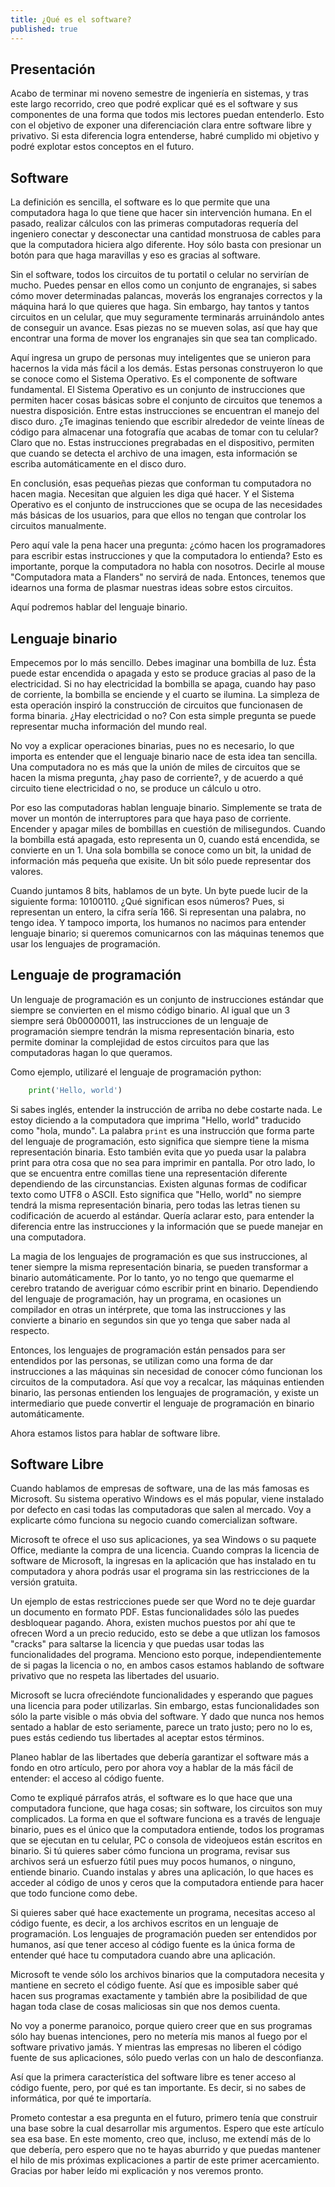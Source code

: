 ```yaml
---
title: ¿Qué es el software?
published: true
---
```


## Presentación

Acabo de terminar mi noveno semestre de ingeniería en sistemas, y tras este largo recorrido, creo que podré explicar qué es el software y sus componentes de una forma que todos mis lectores puedan entenderlo. Esto con el objetivo de exponer una diferenciación clara entre software libre y privativo. Si esta diferencia logra entenderse, habré cumplido mi objetivo y podré explotar estos conceptos en el futuro.

## Software

La definición es sencilla, el software es lo que permite que una computadora haga lo que tiene que hacer sin intervención humana. En el pasado, realizar cálculos con las primeras computadoras requería del ingeniero conectar y desconectar una cantidad monstruosa de cables para que la computadora hiciera algo diferente. Hoy sólo basta con presionar un botón para que haga maravillas y eso es gracias al software.

Sin el software, todos los circuitos de tu portatil o celular no servirían de mucho. Puedes pensar en ellos como un conjunto de engranajes, si sabes cómo mover determinadas palancas, moverás los engranajes correctos y la máquina hará lo que quieres que haga. Sin embargo, hay tantos y tantos circuitos en un celular, que muy seguramente terminarás arruinándolo antes de conseguir un avance. Esas piezas no se mueven solas, así que hay que encontrar una forma de mover los engranajes sin que sea tan complicado. 

Aquí ingresa un grupo de personas muy inteligentes que se unieron para hacernos la vida más fácil a los demás. Estas personas construyeron lo que se conoce como el Sistema Operativo. Es el componente de software fundamental. El Sistema Operativo es un conjunto de instrucciones que permiten hacer cosas básicas sobre el conjunto de circuitos que tenemos a nuestra disposición. Entre estas instrucciones se encuentran el manejo del disco duro. ¿Te imaginas teniendo que escribir alrededor de veinte líneas de código para almacenar una fotografía que acabas de tomar con tu celular? Claro que no. Estas instrucciones pregrabadas en el dispositivo, permiten que cuando se detecta el archivo de una imagen, esta información se escriba automáticamente en el disco duro.

En conclusión, esas pequeñas piezas que conforman tu computadora no hacen magia. Necesitan que alguien les diga qué hacer. Y el Sistema Operativo es el conjunto de instrucciones que se ocupa de las necesidades más básicas de los usuarios, para que ellos no tengan que controlar los circuitos manualmente. 

Pero aquí vale la pena hacer una pregunta: ¿cómo hacen los programadores para escribir estas instrucciones y que la computadora lo entienda? Esto es importante, porque la computadora no habla con nosotros. Decirle al mouse "Computadora mata a Flanders" no servirá de nada. Entonces, tenemos que idearnos una forma de plasmar nuestras ideas sobre estos circuitos.

Aquí podremos hablar del lenguaje binario.

## Lenguaje binario

Empecemos por lo más sencillo. Debes imaginar una bombilla de luz. Ésta puede estar encendida o apagada y esto se produce gracias al paso de la electricidad. Si no hay electricidad la bombilla se apaga, cuando hay paso de corriente, la bombilla se enciende y el cuarto se ilumina. La simpleza de esta operación inspiró la construcción de circuitos que funcionasen de forma binaria. ¿Hay electricidad o no? Con esta simple pregunta se puede representar mucha información del mundo real. 

No voy a explicar operaciones binarias, pues no es necesario, lo que importa es entender que el lenguaje binario nace de esta idea tan sencilla. Una computadora no es más que la unión de miles de circuitos que se hacen la misma pregunta, ¿hay paso de corriente?, y de acuerdo a qué circuito tiene electricidad o no, se produce un cálculo u otro.

Por eso las computadoras hablan lenguaje binario. Simplemente se trata de mover un montón de interruptores para que haya paso de corriente. Encender y apagar miles de bombillas en cuestión de milisegundos. Cuando la bombilla está apagada, esto representa un 0, cuando está encendida, se convierte en un 1. Una sola bombilla se conoce como un bit, la unidad de información más pequeña que exisite. Un bit sólo puede representar dos valores.

Cuando juntamos 8 bits, hablamos de un byte. Un byte puede lucir de la siguiente forma: 10100110. ¿Qué significan esos números? Pues, si representan un entero, la cifra sería 166. Si representan una palabra, no tengo idea. Y tampoco importa, los humanos no nacimos para entender lenguaje binario; si queremos comunicarnos con las máquinas tenemos que usar los lenguajes de programación.

## Lenguaje de programación

Un lenguaje de programación es un conjunto de instrucciones estándar que siempre se convierten en el mismo código binario. Al igual que un 3 siempre será 0b00000011, las instrucciones de un lenguaje de programación siempre tendrán la misma representación binaria, esto permite dominar la complejidad de estos circuitos para que las computadoras hagan lo que queramos.

Como ejemplo, utilizaré el lenguaje de programación python:

```python
    print('Hello, world')

```

Si sabes inglés, entender la instrucción de arriba no debe costarte nada. Le estoy diciendo a la computadora que imprima "Hello, world" traducido como "hola, mundo". La palabra `print` es una instrucción que forma parte del lenguaje de programación, esto significa que siempre tiene la misma representación binaria. Esto también evita que yo pueda usar la palabra print para otra cosa que no sea para imprimir en pantalla. Por otro lado, lo que se encuentra entre comillas tiene una representación diferente dependiendo de las circunstancias. Existen algunas formas de codificar texto como UTF8 o ASCII. Esto significa que "Hello, world" no siempre tendrá la misma representación binaria, pero todas las letras tienen su codificación de acuerdo al estándar. Quería aclarar esto, para entender la diferencia entre las instrucciones y la información que se puede manejar en una computadora.

La magia de los lenguajes de programación es que sus instrucciones, al tener siempre la misma representación binaria, se pueden transformar a binario automáticamente. Por lo tanto, yo no tengo que quemarme el cerebro tratando de averiguar cómo escribir print en binario. Dependiendo del lenguaje de programación, hay un programa, en ocasiones un compilador en otras un intérprete, que toma las instrucciones y las convierte a binario en segundos sin que yo tenga que saber nada al respecto.

Entonces, los lenguajes de programación están pensados para ser entendidos por las personas, se utilizan como una forma de dar instrucciones a las máquinas sin necesidad de conocer cómo funcionan los circuitos de la computadora. Así que voy a recalcar, las máquinas entienden binario, las personas entienden los lenguajes de programación, y existe un intermediario que puede convertir el lenguaje de programación en binario automáticamente.

Ahora estamos listos para hablar de software libre.

## Software Libre

Cuando hablamos de empresas de software, una de las más famosas es Microsoft. Su sistema operativo Windows es el más popular, viene instalado por defecto en casi todas las computadoras que salen al mercado. Voy a explicarte cómo funciona su negocio cuando comercializan software.

Microsoft te ofrece el uso sus aplicaciones, ya sea Windows o su paquete Office, mediante la compra de una licencia. Cuando compras la licencia de software de Microsoft, la ingresas en la aplicación que has instalado en tu computadora y ahora podrás usar el programa sin las restricciones de la versión gratuita.

Un ejemplo de estas restricciones puede ser que Word no te deje guardar un documento en formato PDF. Estas funcionalidades sólo las puedes desbloquear pagando. Ahora, existen muchos puestos por ahí que te ofrecen Word a un precio reducido, esto se debe a que utlizan los famosos "cracks" para saltarse la licencia y que puedas usar todas las funcionalidades del programa. Menciono esto porque, independientemente de si pagas la licencia o no, en ambos casos estamos hablando de software privativo que no respeta las libertades del usuario.

Microsoft se lucra ofreciéndote funcionalidades y esperando que pagues una licencia para poder utilizarlas. Sin embargo, estas funcionalidades son sólo la parte visible o más obvia del software. Y dado que nunca nos hemos sentado a hablar de esto seriamente, parece un trato justo; pero no lo es, pues estás cediendo tus libertades al aceptar estos términos.

Planeo hablar de las libertades que debería garantizar el software más a fondo en otro artículo, pero por ahora voy a hablar de la más fácil de entender: el acceso al código fuente.

Como te expliqué párrafos atrás, el software es lo que hace que una computadora funcione, que haga cosas; sin software, los circuitos son muy complicados. La forma en que el software funciona es a través de lenguaje binario, pues es el único que la computadora entiende, todos los programas que se ejecutan en tu celular, PC o consola de videojueos están escritos en binario. Si tú quieres saber cómo funciona un programa, revisar sus archivos será un esfuerzo fútil pues muy pocos humanos, o ninguno, entiende binario. Cuando instalas y abres una aplicación, lo que haces es acceder al código de unos y ceros que la computadora entiende para hacer que todo funcione como debe.

Si quieres saber qué hace exactemente un programa, necesitas acceso al código fuente, es decir, a los archivos escritos en un lenguaje de programación. Los lenguajes de programación pueden ser entendidos por humanos, así que tener acceso al código fuente es la única forma de entender qué hace tu computadora cuando abre una aplicación.

Microsoft te vende sólo los archivos binarios que la computadora necesita y mantiene en secreto el código fuente. Así que es imposible saber qué hacen sus programas exactamente y también abre la posibilidad de que hagan toda clase de cosas maliciosas sin que nos demos cuenta. 

No voy a ponerme paranoico, porque quiero creer que en sus programas sólo hay buenas intenciones, pero no metería mis manos al fuego por el software privativo jamás. Y mientras las empresas no liberen el código fuente de sus aplicaciones, sólo puedo verlas con un halo de desconfianza.

Así que la primera característica del software libre es tener acceso al código fuente, pero, por qué es tan importante. Es decir, si no sabes de informática, por qué te importaría. 

Prometo contestar a esa pregunta en el futuro, primero tenía que construir una base sobre la cual desarrollar mis argumentos. Espero que este artículo sea esa base. En este momento, creo que, incluso, me extendí más de lo que debería, pero espero que no te hayas aburrido y que puedas mantener el hilo de mis próximas explicaciones a partir de este primer acercamiento. Gracias por haber leído mi explicación y nos veremos pronto.

